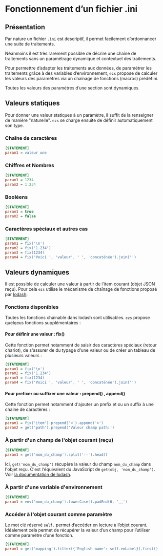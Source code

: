 # Fonctionnement d’un fichier .ini

## Présentation

Par nature un fichier `.ini` est descriptif, il permet facilement d’ordonnancer
une suite de traitements.

Néanmoins il est très rarement possible de décrire une chaîne de traitements
sans un paramétrage dynamique et contextuel des traitements.

Pour permettre d’adapter les traitements aux données, de paramétrer les
traitements grâce à des variables d’environnement, `ezs` propose de calculer les
valeurs des paramètres via un chaînage de fonctions (macros) prédéfini.

Toutes les valeurs des paramètres d’une section sont dynamiques.

## Valeurs statiques

Pour donner une valeur statiques à un paramètre, il suffit de la renseigner de
manière "naturelle". `ezs` se charge ensuite de définir automatiquement son
type.

### Chaîne de caractères

```ini
[STATEMENT]
param1 = valeur une
```

### Chiffres et Nombres

```ini
[STATEMENT]
param1 = 1234
param2 = 1.234
```

### Booléens

```ini
[STATEMENT]
param1 = true
param2 = false
```

### Caractères spéciaux et autres cas

```ini
[STATEMENT]
param1 = fix('\n')
param2 = fix('1.234')
param3 = fix(1234)
param4 = fix('Voici ', 'valeur', ' ', 'concaténée').join('')
```

## Valeurs dynamiques

Il est possible de calculer une valeur à partir de l'item courant (objet JSON
reçu). Pour cela `ezs` utilise le mécanisme de chaînage de fonctions proposé par
[lodash](https://lodash.com/docs/4.17.15#chain).





### Fonctions disponibles

Toutes les fonctions chainable dans lodash sont utilisables.
`ezs` propose quelqeus fonctions supplémentaires :

#### Pour définir une valeur : fix()

Cette fonction permet notamment de saisir des caractères spéciaux (retour chariot), de s'assurer 
de du typage d'une valeur ou de créer un tableau de plusieurs valeurs :

```ini
[STATEMENT]
param1 = fix('\n')
param2 = fix('1.234')
param3 = fix(1234)
param4 = fix('Voici ', 'valeur', ' ', 'concaténée').join('')
```

#### Pour prefixer ou suffixer une valeur : prepend() , append()

Cette fonction permet notamment d'ajouter un prefix et ou un suffix à une chaine de caractères :

```ini
[STATEMENT]
param1 = fix('item').prepend('<').append('>')
param2 = get('path').prepend('Valeur champ path:')
```


### À partir d'un champ de l'objet courant (reçu)

```ini
[STATEMENT]
param1 = get('nom_du_champ').split('--').head()
```

Ici, `get('nom_du_champ')` récupère la valeur du champ `nom_du_champ` dans
l'objet reçu. C'est l'équivalent du JavaScript de `get(obj, 'nom_du_champ')`.
Voir [la documentation de lodash](https://lodash.com/docs/4.17.15#get).

### À partir d'une variable d'environnement

```ini
[STATEMENT]
param1 = env('nom_du_champ').lowerCase().padEnd(6, '__')
```

### Accéder à l'objet courant comme paramètre

Le mot clé réservé `self.`  permet d’accéder en lecture à l’objet courant.
Idéalement cela permet de récupérer la valeur d’un champ pour l’utiliser comme
paramètre d’une fonction.

```ini
[STATEMENT]
param1 = get('mapping').filter({'English name': self.enLabel}).first().get('alpha-2 code')
```
